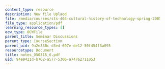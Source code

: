 ```yaml
---
content_type: resource
description: New file Uplaod
file: /media/courses/sts-464-cultural-history-of-technology-spring-2005/94e9421db702a5775306a74762711053_notes_050315_6.pdf
file_type: application/pdf
learning_resource_types: []
ocw_type: OCWFile
parent_title: Seminar Discussions
parent_type: CourseSection
parent_uid: 9a2e330c-d3ed-697e-de12-50f454f3a095
resourcetype: Document
title: notes_050315_6.pdf
uid: 94e9421d-b702-a577-5306-a74762711053
---
```

